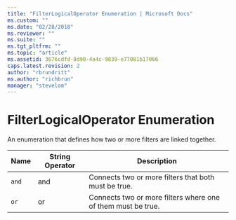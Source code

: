 ```yaml
---
title: "FilterLogicalOperator Enumeration | Microsoft Docs"
ms.custom: ""
ms.date: "02/28/2018"
ms.reviewer: ""
ms.suite: ""
ms.tgt_pltfrm: ""
ms.topic: "article"
ms.assetid: 3676cdfd-8d90-4a4c-9839-e77081b17066
caps.latest.revision: 2
author: "rbrundritt"
ms.author: "richbrun"
manager: "stevelom"
---
```

# FilterLogicalOperator Enumeration
An enumeration that defines how two or more filters are linked together.  

Name            | String Operator      | Description
--------------- | -------------------- | -----------------------------------------
`and`           | and                  | Connects two or more filters that both must be true.
`or`            | or                   | Connects two or more filters where one of them must be true.
